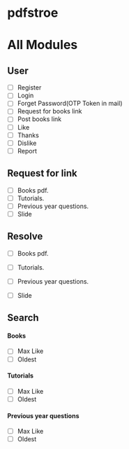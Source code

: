 # pdfstroe

# All Modules
## User
- [ ] Register
- [ ] Login
- [ ] Forget Password(OTP Token in mail)
- [ ] Request for books link
- [ ] Post books link
- [ ] Like
- [ ] Thanks
- [ ] Dislike
- [ ] Report

## Request for link
- [ ] Books pdf.
- [ ] Tutorials.
- [ ] Previous year questions.
- [ ] Slide

## Resolve
- [ ] Books pdf.
- [ ] Tutorials.
- [ ] Previous year questions.
- [ ] Slide


## Search

#### Books
- [ ] Max Like
- [ ] Oldest

#### Tutorials
- [ ] Max Like
- [ ] Oldest

#### Previous year questions
- [ ] Max Like
- [ ] Oldest
